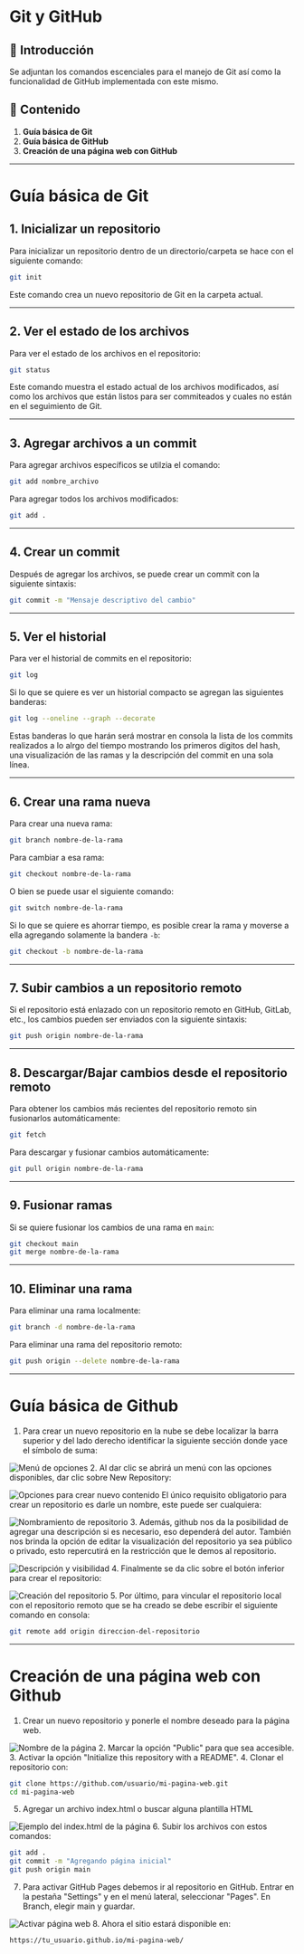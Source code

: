 # Git y GitHub
## 📌 Introducción
Se adjuntan los comandos escenciales para el manejo de Git así como la funcionalidad de GitHub implementada con este mismo.

## 📂 Contenido
1. **Guía básica de Git**
2. **Guía básica de GitHub**
3. **Creación de una página web con GitHub**

---
# Guía básica de Git

## 1. Inicializar un repositorio
Para inicializar un repositorio dentro de un directorio/carpeta se hace con el siguiente comando:
```bash
git init
```
Este comando crea un nuevo repositorio de Git en la carpeta actual.

---
## 2. Ver el estado de los archivos
Para ver el estado de los archivos en el repositorio:

```bash
git status
```
Este comando muestra el estado actual de los archivos modificados, así como los archivos que están listos para ser commiteados y cuales no están en el seguimiento de Git.

---

## 3. Agregar archivos a un commit
Para agregar archivos específicos se utilzia el comando:
```bash
git add nombre_archivo
```
Para agregar todos los archivos modificados:

```bash
git add .
```

---
## 4. Crear un commit
Después de agregar los archivos, se puede crear un commit con la siguiente sintaxis:
```bash
git commit -m "Mensaje descriptivo del cambio"
```

---
## 5. Ver el historial
Para ver el historial de commits en el repositorio:
```bash
git log
```
Si lo que se quiere es ver un historial compacto se agregan las siguientes banderas:
```bash
git log --oneline --graph --decorate
```
Estas banderas lo que harán será mostrar en consola la lista de los commits realizados a lo alrgo del tiempo mostrando los primeros digitos del hash, una visualización de las ramas y la descripción del commit en una sola línea.

---

## 6. Crear una rama nueva
Para crear una nueva rama:

```bash
git branch nombre-de-la-rama
```
Para cambiar a esa rama:
```bash
git checkout nombre-de-la-rama
```
O bien se puede usar el siguiente comando:
```bash
git switch nombre-de-la-rama
```
Si lo que se quiere es ahorrar tiempo, es posible crear la rama y moverse a ella agregando solamente la bandera `-b`:

```bash
git checkout -b nombre-de-la-rama
```

---
## 7. Subir cambios a un repositorio remoto
Si el repositorio está enlazado con un repositorio remoto en GitHub, GitLab, etc., los cambios pueden ser enviados con la siguiente sintaxis:
```bash
git push origin nombre-de-la-rama
```

---
## 8. Descargar/Bajar cambios desde el repositorio remoto
Para obtener los cambios más recientes del repositorio remoto sin fusionarlos automáticamente:

```bash
git fetch
```

Para descargar y fusionar cambios automáticamente:

```bash
git pull origin nombre-de-la-rama
```

---
## 9. Fusionar ramas
Si se quiere fusionar los cambios de una rama en `main`:
```bash
git checkout main
git merge nombre-de-la-rama
```

---
## 10. Eliminar una rama
Para eliminar una rama localmente:
```bash
git branch -d nombre-de-la-rama
```
Para eliminar una rama del repositorio remoto:
```bash
git push origin --delete nombre-de-la-rama
```

---

# Guía básica de Github
1. Para crear un nuevo repositorio en la nube se debe localizar la barra superior y del lado derecho identificar la siguiente sección donde yace el símbolo de suma:  

![Menú de opciones](https://github.com/RodeMoon/course_notes/blob/main/09_Git_GitHub/img/1_nuevo-repositorio.jpg?raw=true)
2. Al dar clic se abrirá un menú con las opciones disponibles, dar clic sobre New Repository:  

![Opciones para crear nuevo contenido](https://github.com/RodeMoon/course_notes/blob/main/09_Git_GitHub/img/2_nuevo-repositorio-opciones.jpg?raw=true)
El único requisito obligatorio para crear un repositorio es darle un nombre, este puede ser cualquiera:  

![Nombramiento de repositorio](https://github.com/RodeMoon/course_notes/blob/main/09_Git_GitHub/img/3_repositorio-nombre.jpg?raw=true)
3. Además, github nos da la posibilidad de agregar una descripción si es necesario, eso dependerá del autor. También nos brinda la opción de editar la visualización del repositorio ya sea público o privado, esto repercutirá en la restricción que le demos al repositorio.  

![Descripción y visibilidad](https://github.com/RodeMoon/course_notes/blob/main/09_Git_GitHub/img/4_repositorio-desc-visibilidad.jpg?raw=true)
4. Finalmente se da clic sobre el botón inferior para crear el repositorio:  

![Creación del repositorio](https://github.com/RodeMoon/course_notes/blob/main/09_Git_GitHub/img/5_crear-repo-btn.jpg?raw=true)
5. Por último, para vincular el repositorio local con el repositorio remoto que se ha creado se debe escribir el siguiente comando en consola:
```bash
git remote add origin direccion-del-repositorio
```

---
# Creación de una página web con Github
1. Crear un nuevo repositorio y ponerle el nombre deseado para la página web. 
 
 
 ![Nombre de la página](https://github.com/RodeMoon/course_notes/blob/main/09_Git_GitHub/img/6_repoPagina.png?raw=true)
2. Marcar la opción "Public" para que sea accesible.
3. Activar la opción "Initialize this repository with a README".
4. Clonar el repositorio con:
```bash
git clone https://github.com/usuario/mi-pagina-web.git
cd mi-pagina-web
```
5. Agregar un archivo index.html o buscar alguna plantilla HTML  

![Ejemplo del index.html de la página](https://github.com/RodeMoon/course_notes/blob/main/09_Git_GitHub/img/7_ejemIndex.png?raw=true)
6. Subir los archivos con estos comandos:
```bash
git add .
git commit -m "Agregando página inicial"
git push origin main
```
7. Para activar GitHub Pages debemos ir al repositorio en GitHub. Entrar en la pestaña "Settings" y en el menú lateral, seleccionar "Pages". En Branch, elegir main y guardar.  

![Activar página web](https://github.com/RodeMoon/course_notes/blob/main/09_Git_GitHub/img/8_githubPages.png?raw=true)
8. Ahora el sitio estará disponible en:
```bash
https://tu_usuario.github.io/mi-pagina-web/
```
